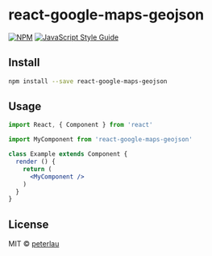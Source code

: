 # react-google-maps-geojson

> 

[![NPM](https://img.shields.io/npm/v/react-google-maps-geojson.svg)](https://www.npmjs.com/package/react-google-maps-geojson) [![JavaScript Style Guide](https://img.shields.io/badge/code_style-standard-brightgreen.svg)](https://standardjs.com)

## Install

```bash
npm install --save react-google-maps-geojson
```

## Usage

```jsx
import React, { Component } from 'react'

import MyComponent from 'react-google-maps-geojson'

class Example extends Component {
  render () {
    return (
      <MyComponent />
    )
  }
}
```

## License

MIT © [peterlau](https://github.com/peterlau)

